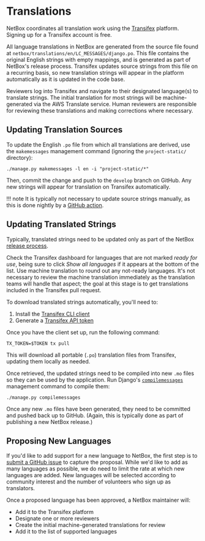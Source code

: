 # Translations

NetBox coordinates all translation work using the [Transifex](https://explore.transifex.com/netbox-community/netbox/) platform. Signing up for a Transifex account is free.

All language translations in NetBox are generated from the source file found at `netbox/translations/en/LC_MESSAGES/django.po`. This file contains the original English strings with empty mappings, and is generated as part of NetBox's release process. Transifex updates source strings from this file on a recurring basis, so new translation strings will appear in the platform automatically as it is updated in the code base.

Reviewers log into Transifex and navigate to their designated language(s) to translate strings. The initial translation for most strings will be machine-generated via the AWS Translate service. Human reviewers are responsible for reviewing these translations and making corrections where necessary.

## Updating Translation Sources

To update the English `.po` file from which all translations are derived, use the `makemessages` management command (ignoring the `project-static/` directory):

```nohighlight
./manage.py makemessages -l en -i "project-static/*"
```

Then, commit the change and push to the `develop` branch on GitHub. Any new strings will appear for translation on Transifex automatically.

!!! note
    It is typically not necessary to update source strings manually, as this is done nightly by a [GitHub action](https://github.com/netbox-community/netbox/blob/develop/.github/workflows/update-translation-strings.yml).

## Updating Translated Strings

Typically, translated strings need to be updated only as part of the NetBox [release process](./release-checklist.md).

Check the Transifex dashboard for languages that are not marked _ready for use_, being sure to click _Show all languages_ if it appears at the bottom of the list. Use machine translation to round out any not-ready languages. It's not necessary to review the machine translation immediately as the translation teams will handle that aspect; the goal at this stage is to get translations included in the Transifex pull request.

To download translated strings automatically, you'll need to:

1. Install the [Transifex CLI client](https://github.com/transifex/cli)
2. Generate a [Transifex API token](https://app.transifex.com/user/settings/api/)

Once you have the client set up, run the following command:

```no-highlight
TX_TOKEN=$TOKEN tx pull
```

This will download all portable (`.po`) translation files from Transifex, updating them locally as needed.

Once retrieved, the updated strings need to be compiled into new `.mo` files so they can be used by the application. Run Django's [`compilemessages`](https://docs.djangoproject.com/en/stable/ref/django-admin/#django-admin-compilemessages) management command to compile them:

```no-highlight
./manage.py compilemessages
```

Once any new `.mo` files have been generated, they need to be committed and pushed back up to GitHub. (Again, this is typically done as part of publishing a new NetBox release.)

## Proposing New Languages

If you'd like to add support for a new language to NetBox, the first step is to [submit a GitHub issue](https://github.com/netbox-community/netbox/issues/new?assignees=&labels=type%3A+translation&projects=&template=translation.yaml) to capture the proposal. While we'd like to add as many languages as possible, we do need to limit the rate at which new languages are added. New languages will be selected according to community interest and the number of volunteers who sign up as translators.

Once a proposed language has been approved, a NetBox maintainer will:

* Add it to the Transifex platform
* Designate one or more reviewers
* Create the initial machine-generated translations for review
* Add it to the list of supported languages
